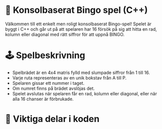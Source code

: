 # 🎲 Konsolbaserat Bingo spel (C++)
Välkommen till ett enkelt men roligt konsolbaserat Bingo-spel! Spelet är byggt i C++ och går ut på att spelaren har 16 försök på sig att hitta en rad, kolumn eller diagonal med rätt siffror för att uppnå BINGO.


# 🕹️ Spelbeskrivning
- Spelbrädet är en 4x4 matris fylld med slumpade siffror från 1 till 16.
- Varje ruta representeras av en unik bokstav från A till P.
- Spelaren gissar ett nummer i taget.
- Om numret finns på brädet avslöjas det.
- Spelet avslutas när spelaren får en rad, kolumn eller diagonal, eller när alla 16 chanser är förbrukade.


# 🧠 Viktiga delar i koden
